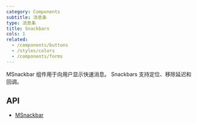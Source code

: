 ```yaml
---
category: Components
subtitle: 消息条
type: 消息条
title: Snackbars
cols: 1
related:
  - /components/buttons
  - /styles/colors
  - /components/forms
---
```


MSnackbar 组件用于向用户显示快速消息。 Snackbars 支持定位、移除延迟和回调。

## API

- [MSnackbar](/api/MSnackbar)